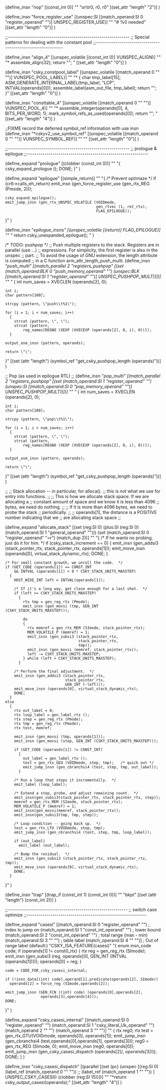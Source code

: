 
(define_insn "nop"
  [(const_int 0)]
  ""
  "or\tr0, r0, r0"
  [(set_attr "length" "2")]
)

(define_insn "force_register_use"
  [(unspec:SI [(match_operand:SI 0 "register_operand" "")] UNSPEC_REGISTER_USE)]
  ""
  "# %0 needed"
  [(set_attr "length" "0")]
)

;;-------------------------------------------------------------
;; Special patterns for dealing with the constant pool
;;-------------------------------------------------------------

(define_insn "align_4"
  [(unspec_volatile [(const_int 0)] VUNSPEC_ALIGN)]
  ""
  "*
  assemble_align(32);
  return \"\";
  "
  [(set_attr "length" "0")]
)

(define_insn "csky_constpool_label"
  [(unspec_volatile [(match_operand 0 "" "")] VUNSPEC_POOL_LABEL)]
  ""
  "*
  {
    char tmp_label[15];
    ASM_GENERATE_INTERNAL_LABEL(tmp_label, \"LCP\", INTVAL(operands[0]));
    assemble_label(asm_out_file, tmp_label);
    return \"\";
  }"
  [(set_attr "length" "0")]
)

(define_insn "consttable_4"
  [(unspec_volatile [(match_operand 0 "" "")] VUNSPEC_POOL_4)]
  ""
  "*
  assemble_integer(operands[0], 4, BITS_PER_WORD, 1);
  mark_symbol_refs_as_used(operands[0]);
  return \"\";
  "
  [(set_attr "length" "4")]
)

;;FIXME record the deferred symbol_ref information with use insn
(define_insn "*cskyv2_use_symbol_ref"
 [(unspec_volatile [(match_operand 0 "" "")] VUNSPEC_SYMBOL_REF)]
 ""
 ""
 [(set_attr "length" "0")]
)

;;-------------------------------------------------------------
;; prologue & epilogue
;;-------------------------------------------------------------

(define_expand "prologue"
  [(clobber (const_int 0))]
  ""
  "{
    csky_expand_prologue ();
    DONE;
  }"
)

(define_expand "epilogue"
  [(simple_return)]
  ""
  "{
    /* Prevent optimaze */
    if (crtl->calls_eh_return)
      emit_insn (gen_force_register_use (gen_rtx_REG (Pmode, 2)));

    csky_expand_epilogue();
    emit_jump_insn (gen_rtx_UNSPEC_VOLATILE (VOIDmode,
                                             gen_rtvec (1, ret_rtx),
                                             FLAG_EPILOGUE));
  }"
)

(define_insn "*epilogue_insns"
  [(unspec_volatile [(return)] FLAG_EPILOGUE)]
  ""
  "*
    return csky_unexpanded_epilogue();
  "
)

/* TODO: pushpop */
;; Push multiple registers to the stack.  Registers are in parallel (use ...)
;; expressions.  For simplicity, the first register is also in the unspec
;; part.
;; To avoid the usage of GNU extension, the length attribute is computed
;; in a C function arm_attr_length_push_multi.
(define_insn "*push_multi"
  [(match_parallel 2 "registers_pushpop"
    [(set (match_operand:BLK 0 "push_memory_operand" "")
          (unspec:BLK [(match_operand:SI 1 "register_operand" "")]
            UNSPEC_PUSHPOP_MULT))])]
  ""
  "*
  {
    int num_saves = XVECLEN (operands[2], 0);

    int i;
    char pattern[100];

    strcpy (pattern, \"push\\t%1\");

    for (i = 1; i < num_saves; i++)
      {
        strcat (pattern, \", \");
        strcat (pattern,
            reg_names[REGNO (XEXP (XVECEXP (operands[2], 0, i), 0))]);
      }

    output_asm_insn (pattern, operands);

    return \"\";
  }"
  [(set (attr "length")
        (symbol_ref "get_csky_pushpop_length (operands)"))]
)

;; Pop (as used in epilogue RTL)
;;
(define_insn "*pop_multi"
  [(match_parallel 2 "registers_pushpop"
    [(set (match_operand:SI 1 "register_operand" "")
          (unspec:SI [(match_operand:SI 0 "pop_memory_operand" "")]
            UNSPEC_PUSHPOP_MULT))])]
  ""
  "*
  {
    int num_saves = XVECLEN (operands[2], 0);

    int i;
    char pattern[100];

    strcpy (pattern, \"pop\\t%1\");

    for (i = 1; i < num_saves; i++)
      {
        strcat (pattern, \", \");
        strcat (pattern,
            reg_names[REGNO (XEXP (XVECEXP (operands[2], 0, i), 0))]);
      }

    output_asm_insn (pattern, operands);

    return \"\";
  }"
  [(set (attr "length")
        (symbol_ref "get_csky_pushpop_length (operands)"))]
)

;;
;; Stack allocation -- in particular, for alloca().
;; this is *not* what we use for entry into functions.
;;
;; This is how we allocate stack space.  If we are allocating a
;; constant amount of space and we know it is less than 4096
;; bytes, we need do nothing.
;;
;; If it is more than 4096 bytes, we need to probe the stack
;; periodically.
;;
;; operands[1], the distance is a POSITIVE number indicating that we
;; are allocating stack space
;;

(define_expand "allocate_stack"
  [(set (reg:SI 0)
        (plus:SI (reg:SI 0)
                 (match_operand:SI 1 "general_operand" "")))
   (set (match_operand:SI 0 "register_operand" "=r")
        (match_dup 2))]
  ""
  "{
    /* If he wants no probing, just do it for him.  */
    if (csky_stack_increment == 0)
      {
        emit_insn (gen_addsi3 (stack_pointer_rtx,
                               stack_pointer_rtx, operands[1]));
        emit_move_insn (operands[0], virtual_stack_dynamic_rtx);
        DONE;
      }

    /* For small constant growth, we unroll the code.  */
    if (GET_CODE (operands[1]) == CONST_INT
        && INTVAL (operands[1]) < 8 * CSKY_STACK_UNITS_MAXSTEP)
      {
        HOST_WIDE_INT left = INTVAL(operands[1]);

        /* If it's a long way, get close enough for a last shot.  */
        if (left >= CSKY_STACK_UNITS_MAXSTEP)
          {
            rtx tmp = gen_reg_rtx (Pmode);
            emit_insn (gen_movsi (tmp, GEN_INT (CSKY_STACK_UNITS_MAXSTEP)));

            do
            {
              rtx memref = gen_rtx_MEM (SImode, stack_pointer_rtx);
              MEM_VOLATILE_P (memref) = 1;
              emit_insn (gen_subsi3 (stack_pointer_rtx,
                                     stack_pointer_rtx,
                                     tmp));
              emit_insn (gen_movsi (memref, stack_pointer_rtx));
              left -= CSKY_STACK_UNITS_MAXSTEP;
            } while (left > CSKY_STACK_UNITS_MAXSTEP);
          }

        /* Perform the final adjustment.  */
        emit_insn (gen_addsi3 (stack_pointer_rtx,
                               stack_pointer_rtx,
                               GEN_INT (-left)));
        emit_move_insn (operands[0], virtual_stack_dynamic_rtx);
        DONE;
      }
    else
      {
        rtx out_label = 0;
        rtx loop_label = gen_label_rtx ();
        rtx step = gen_reg_rtx (Pmode);
        rtx tmp = gen_reg_rtx (Pmode);
        rtx test, memref;

        emit_insn (gen_movsi (tmp, operands[1]));
        emit_insn (gen_movsi (step, GEN_INT (CSKY_STACK_UNITS_MAXSTEP)));

        if (GET_CODE (operands[1]) != CONST_INT)
          {
            out_label = gen_label_rtx ();
            test = gen_rtx_GEU (VOIDmode, step, tmp);   /* quick out */
            emit_jump_insn (gen_cbranchsi4 (test, step, tmp, out_label));
          }

        /* Run a loop that steps it incrementally.  */
        emit_label (loop_label);

        /* Extend a step, probe, and adjust remaining count.  */
        emit_insn(gen_subsi3(stack_pointer_rtx, stack_pointer_rtx, step));
        memref = gen_rtx_MEM (SImode, stack_pointer_rtx);
        MEM_VOLATILE_P (memref) = 1;
        emit_insn(gen_movsi(memref, stack_pointer_rtx));
        emit_insn(gen_subsi3(tmp, tmp, step));

        /* Loop condition -- going back up.  */
        test = gen_rtx_LTU (VOIDmode, step, tmp);
        emit_jump_insn (gen_cbranchsi4 (test, step, tmp, loop_label));

        if (out_label)
          emit_label (out_label);

        /* Bump the residual.  */
        emit_insn (gen_subsi3 (stack_pointer_rtx, stack_pointer_rtx, tmp));
        emit_move_insn (operands[0], virtual_stack_dynamic_rtx);
        DONE;
      }
  }"
)

(define_insn "trap"
  [(trap_if (const_int 1) (const_int 0))]
  ""
  "bkpt"
  [(set (attr "length") (const_int 2))]
)

;;------------------------------------------------------------
;; switch case optimize
;;------------------------------------------------------------

(define_expand "casesi"
  [(match_operand:SI 0 "register_operand" "")   ; index to jump on
   (match_operand:SI 1 "const_int_operand" "")  ; lower bound
   (match_operand:SI 2 "const_int_operand" "")  ; total range        (max - min)
   (match_operand:SI 3 "" "")                   ; table label
   (match_operand:SI 4 "" "")]                  ; Out of range label (default:)
  "CSKY_ISA_FEATURE(casesi)"
  "{
    enum insn_code code;
    if (operands[1] != const0_rtx)
      {
        rtx reg = gen_reg_rtx (SImode);
        emit_insn (gen_subsi3 (reg,
                               operands[0],
                               GEN_INT (INTVAL (operands[1]))));
        operands[0] = reg;
      }

    code = CODE_FOR_csky_casesi_internal;

    if (!insn_data[(int) code].operand[1].predicate(operands[2], SImode))
      operands[2] = force_reg (SImode,operands[2]);

    emit_jump_insn (GEN_FCN ((int) code) (operands[0],operands[2],
                    operands[3],operands[4]));
    DONE;
  }"
)

(define_expand "csky_casesi_internal"
  [(match_operand:SI 0 "register_operand" "")
   (match_operand:SI 1 "csky_literal_Uk_operand" "")
   (match_operand    2 "" "")
   (match_operand    3 "" "")]
  ""
  {
    rtx reg0;
    rtx test = gen_rtx_GTU(VOIDmode, operands[0], operands[1]);
    emit_jump_insn (gen_cbranchsi4 (test,operands[0],operands[1], operands[3]));
    reg0 = gen_rtx_REG (SImode, 0);
    emit_move_insn (reg0, operands[0]);
    emit_jump_insn (gen_csky_casesi_dispatch (operands[2]/*, operands[3]*/));
    DONE;
  }
)

(define_insn "csky_casesi_dispatch"
  [(parallel [(set (pc) (unspec [(reg:SI 0) (label_ref (match_operand 0 "" ""))
;;                                          (label_ref (match_operand 1 "" ""))
                                ]
                                UNSPEC_CSKY_CASESI))
              (clobber (reg:SI 15))])]
  ""
  "*return csky_output_casesi(operands);"
  [(set_attr "length" "4")]
)
